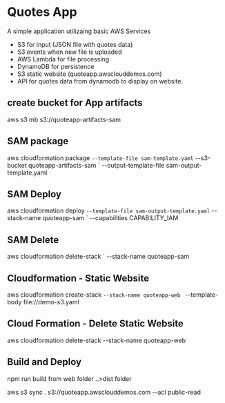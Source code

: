# Quotes App

A simple application utilizaing basic AWS Services

- S3 for input (JSON file with quotes data)
- S3 events when new file is uploaded
- AWS Lambda for file processing
- DynamoDB for persistence
- S3 static website (quoteapp.awsclouddemos.com)
- API for quotes data from dynamodb to display on website.

## create bucket for App artifacts
aws s3 mb s3://quoteapp-artifacts-sam


## SAM package
aws cloudformation package `
--template-file sam-template.yaml `
--s3-bucket quoteapp-artifacts-sam `
--output-template-file sam-output-template.yaml

## SAM Deploy
aws cloudformation deploy `
--template-file sam-output-template.yaml `
--stack-name quoteapp-sam `
--capabilities CAPABILITY_IAM

## SAM Delete
aws cloudformation delete-stack `
--stack-name quoteapp-sam


## Cloudformation - Static Website
aws cloudformation create-stack  `
 --stack-name quoteapp-web  `
 --template-body file://demo-s3.yaml

## Cloud Formation - Delete Static Website
aws cloudformation delete-stack --stack-name quoteapp-web

## Build and Deploy
npm run build from web folder
..>dist folder

aws s3 sync . s3://quoteapp.awsclouddemos.com --acl public-read
